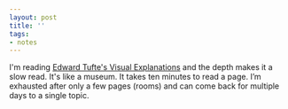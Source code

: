 ```yaml
---
layout: post
title: ''
tags:
- notes
---
```


I'm reading [Edward Tufte's Visual Explanations][0] and the depth makes it a slow read. It's like a museum. It takes ten minutes to read a page. I’m exhausted after only a few pages (rooms) and can come back for multiple days to a single topic.

[0]: https://www.edwardtufte.com/tufte/books_visex
